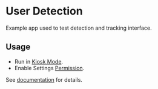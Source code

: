 # User Detection
Example app used to test detection and tracking interface.

## Usage
- Run in [Kiosk Mode](https://github.com/robotemi/sdk/wiki/Kiosk-Mode).
- Enable Settings [Permission](https://github.com/robotemi/sdk/wiki/permission).

See [documentation](https://temi-guide.readthedocs.io/en/latest/user-detection-tracking.html) for details.
